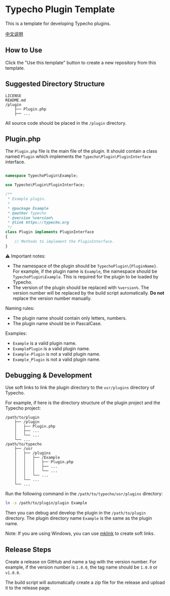 # Typecho Plugin Template

This is a template for developing Typecho plugins.

[中文说明](README.zh-CN.md)

## How to Use

Click the "Use this template" button to create a new repository from this template.

## Suggested Directory Structure

```
LICENSE
README.md
/plugin
    ├── Plugin.php
    ├── ...
```

All source code should be placed in the `/plugin` directory.

## Plugin.php

The `Plugin.php` file is the main file of the plugin. It should contain a class named `Plugin` which implements the `Typecho\Plugin\PluginInterface` interface.

```php

namespace TypechoPlugin\Example;

use Typecho\Plugin\PluginInterface;

/**
 * Example plugin.
 *
 * @package Example
 * @author Typecho
 * @version %version%
 * @link https://typecho.org
 */
class Plugin implements PluginInterface
{
    // Methods to implement the PluginInterface.
}
```

⚠️ Important notes:

- The namespace of the plugin should be `TypechoPlugin\{PluginName}`. For example, if the plugin name is `Example`, the namespace should be `TypechoPlugin\Example`. This is required for the plugin to be loaded by Typecho.
- The version of the plugin should be replaced with `%version%`. The version number will be replaced by the build script automatically. **Do not** replace the version number manually.

Naming rules:

- The plugin name should contain only letters, numbers.
- The plugin name should be in PascalCase.

Examples:

- `Example` is a valid plugin name.
- `ExamplePlugin` is a valid plugin name.
- `Example-Plugin` is not a valid plugin name.
- `Example_Plugin` is not a valid plugin name.

## Debugging & Development

Use soft links to link the plugin directory to the `usr/plugins` directory of Typecho.

For example, if here is the directory structure of the plugin project and the Typecho project:

```
/path/to/plugin
    ├── /plugin
    │   ├── Plugin.php
    │   ├── ...
    │   └── ...
    └── ...
/path/to/typecho
    ├── /usr
    │   ├── /plugins
    │   │   ├── /Example
    │   │   │   ├── Plugin.php
    │   │   │   ├── ...
    │   │   │   └── ...
    │   │   └── ...
    │   └── ...
    └── ...
```

Run the following command in the `/path/to/typecho/usr/plugins` directory:

```bash
ln -s /path/to/plugin/plugin Example
```

Then you can debug and develop the plugin in the `/path/to/plugin` directory. The plugin directory name `Example` is the same as the plugin name.

Note: If you are using Windows, you can use [mklink](https://docs.microsoft.com/en-us/windows-server/administration/windows-commands/mklink) to create soft links.

## Release Steps

Create a release on GitHub and name a tag with the version number. For example, if the version number is `1.0.0`, the tag name should be `1.0.0` or `v1.0.0`.

The build script will automatically create a zip file for the release and upload it to the release page.